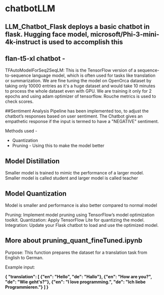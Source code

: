 # chatbotLLM

## LLM_Chatbot_Flask deploys a basic chatbot in flask. Hugging face model, microsoft/Phi-3-mini-4k-instruct is used to accomplish this

## flan-t5-xl chatbot - 

TFAutoModelForSeq2SeqLM: This is the TensorFlow version of a sequence-to-sequence language model, which is often used for tasks like translation or summarization. We are fine tuning the model on OpenOrca dataset by taking only 10000 entries as it's a huge dataset and would take 10 minutes to process the whole dataset even with GPU. We are training it only for 2 epochs and using adam optimizer of tensorflow. Rouche metrics is used to check scores.


##Sentiment Analysis Pipeline 
has been implemented too, to adjust the chatbot’s responses based on user sentiment. The Chatbot gives an empathetic response if the input is termed to have a "NEGATIVE" sentiment.

Methods used -
- Quantization
- Pruning - Using this to make the model better

## Model Distillation

Smaller model is trained to mimic the performance of a larger model. Smaller model is called student and larger model is called teacher



## Model Quantization

Model is smaller and performance is also better compared to normal model


Pruning: Implement model pruning using TensorFlow’s model optimization toolkit.
Quantization: Apply TensorFlow Lite for quantizing the model.
Integration: Update your Flask chatbot to load and use the optimized model.


## More about pruning_quant_fineTuned.ipynb

Purpose: This function prepares the dataset for a translation task from English to German.

Example input:

**{
    "translation": [
        {"en": "Hello", "de": "Hallo"},
        {"en": "How are you?", "de": "Wie geht's?"},
        {"en": "I love programming.", "de": "Ich liebe Programmieren."}
    ]
}**




